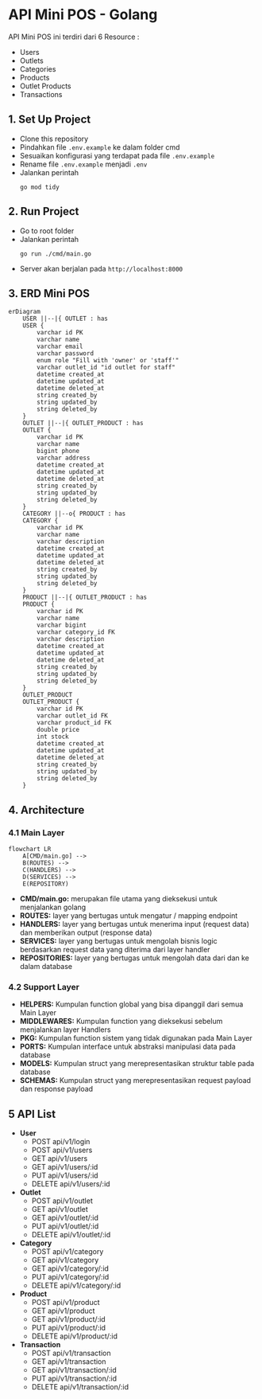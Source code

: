 
# API Mini POS - Golang

API Mini POS ini terdiri dari 6 Resource : 
- Users
- Outlets
- Categories
- Products
- Outlet Products
- Transactions


## 1. Set Up Project

 - Clone this repository
 - Pindahkan file `.env.example` ke dalam folder cmd
 - Sesuaikan konfigurasi yang terdapat pada file `.env.example`
 - Rename file `.env.example` menjadi `.env`
 - Jalankan perintah
    ```
    go mod tidy
    ```

## 2. Run Project

 - Go to root folder
 - Jalankan perintah
    ```
    go run ./cmd/main.go
    ```
- Server akan berjalan pada `http://localhost:8000`

## 3. ERD Mini POS 

```mermaid
erDiagram
    USER ||--|{ OUTLET : has
    USER {
        varchar id PK
        varchar name
        varchar email
        varchar password
        enum role "Fill with 'owner' or 'staff'"
        varchar outlet_id "id outlet for staff"
        datetime created_at
        datetime updated_at
        datetime deleted_at
        string created_by
        string updated_by
        string deleted_by
    }
    OUTLET ||--|{ OUTLET_PRODUCT : has
    OUTLET {
        varchar id PK
        varchar name
        bigint phone
        varchar address
        datetime created_at
        datetime updated_at
        datetime deleted_at
        string created_by
        string updated_by
        string deleted_by
    }
    CATEGORY ||--o{ PRODUCT : has
    CATEGORY {
        varchar id PK
        varchar name
        varchar description
        datetime created_at
        datetime updated_at
        datetime deleted_at
        string created_by
        string updated_by
        string deleted_by
    }
    PRODUCT ||--|{ OUTLET_PRODUCT : has
    PRODUCT {
        varchar id PK
        varchar name
        varchar bigint
        varchar category_id FK
        varchar description
        datetime created_at
        datetime updated_at
        datetime deleted_at
        string created_by
        string updated_by
        string deleted_by
    }
    OUTLET_PRODUCT
    OUTLET_PRODUCT {
        varchar id PK
        varchar outlet_id FK
        varchar product_id FK
        double price
        int stock
        datetime created_at
        datetime updated_at
        datetime deleted_at
        string created_by
        string updated_by
        string deleted_by
    }
```

## 4. Architecture

### 4.1 Main Layer
```mermaid
flowchart LR
    A[CMD/main.go] --> 
    B(ROUTES) --> 
    C(HANDLERS) --> 
    D(SERVICES) --> 
    E(REPOSITORY)
```

- **CMD/main.go:** merupakan file utama yang dieksekusi untuk menjalankan golang
- **ROUTES:** layer yang bertugas untuk mengatur / mapping endpoint
- **HANDLERS:** layer yang bertugas untuk menerima input (request data) dan memberikan output (response data)
- **SERVICES:** layer yang bertugas untuk mengolah bisnis logic berdasarkan request data yang diterima dari layer handler
- **REPOSITORIES:** layer yang bertugas untuk mengolah data dari dan ke dalam database

### 4.2 Support Layer

- **HELPERS:** Kumpulan function global yang bisa dipanggil dari semua Main Layer
- **MIDDLEWARES:** Kumpulan function yang dieksekusi sebelum menjalankan layer Handlers
- **PKG:** Kumpulan function sistem yang tidak digunakan pada Main Layer
- **PORTS:** Kumpulan interface untuk abstraksi manipulasi data pada database
- **MODELS:** Kumpulan struct yang merepresentasikan struktur table pada database
- **SCHEMAS:** Kumpulan struct yang merepresentasikan request payload dan response payload

## 5 API List
 - **User**
    - POST api/v1/login
    - POST api/v1/users
    - GET api/v1/users
    - GET api/v1/users/:id
    - PUT api/v1/users/:id
    - DELETE api/v1/users/:id
 - **Outlet**
   - POST api/v1/outlet
   - GET api/v1/outlet
   - GET api/v1/outlet/:id
   - PUT api/v1/outlet/:id
   - DELETE api/v1/outlet/:id
 - **Category**
    - POST api/v1/category
    - GET api/v1/category
    - GET api/v1/category/:id
    - PUT api/v1/category/:id
    - DELETE api/v1/category/:id
 - **Product**
    - POST api/v1/product
    - GET api/v1/product
    - GET api/v1/product/:id
    - PUT api/v1/product/:id
    - DELETE api/v1/product/:id
 - **Transaction**
   - POST api/v1/transaction
   - GET api/v1/transaction
   - GET api/v1/transaction/:id
   - PUT api/v1/transaction/:id
   - DELETE api/v1/transaction/:id
